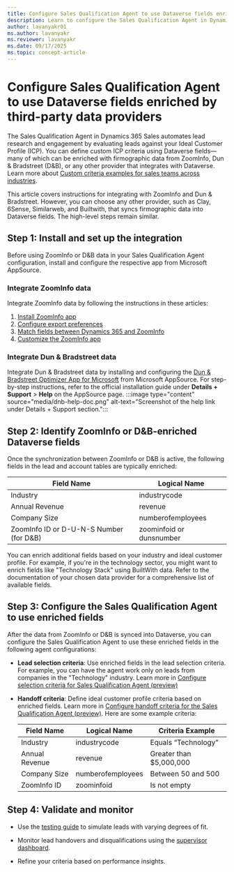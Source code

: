 ```yaml
---
title: Configure Sales Qualification Agent to use Dataverse fields enriched by third-party data providers
description: Learn to configure the Sales Qualification Agent in Dynamics 365 Sales with ZoomInfo or Dun & Bradstreet enriched fields for precise lead qualification.
author: lavanyakr01
ms.author: lavanyakr
ms.reviewer: lavanyakr
ms.date: 09/17/2025
ms.topic: concept-article
---
```


# Configure Sales Qualification Agent to use Dataverse fields enriched by third-party data providers

The Sales Qualification Agent in Dynamics 365 Sales automates lead research and engagement by evaluating leads against your Ideal Customer Profile (ICP). You can define custom ICP criteria using Dataverse fields—many of which can be enriched with firmographic data from ZoomInfo, Dun & Bradstreet (D&B), or any other provider that integrates with Dataverse. Learn more about [Custom criteria examples for sales teams across industries](custom-icp-examples.md).

This article covers instructions for integrating with ZoomInfo and Dun & Bradstreet. However, you can choose any other provider, such as Clay, 6Sense, Similarweb, and Builtwith, that syncs firmographic data into Dataverse fields. The high-level steps remain similar.

## Step 1: Install and set up the integration

Before using ZoomInfo or D&B data in your Sales Qualification Agent configuration, install and configure the respective app from Microsoft AppSource.

### Integrate ZoomInfo data

Integrate ZoomInfo data by following the instructions in these articles:

1. [Install ZoomInfo app](install-zoominfo-app.md)
1. [Configure export preferences](configure-export-preferences-zoominfo.md)
1. [Match fields between Dynamics 365 and ZoomInfo](match-fields-between-dynamics365-zoominfo.md)
1. [Customize the ZoomInfo app](customize-zoominfo-app.md)

### Integrate Dun & Bradstreet data

Integrate Dun & Bradstreet data by installing and configuring the [Dun & Bradstreet Optimizer App for Microsoft](https://appsource.microsoft.com/en-us/product/dynamics-365/dnb.dnb_optimizer) from Microsoft AppSource. For step-by-step instructions, refer to the official installation guide under **Details + Support** > **Help** on the AppSource page.
:::image type="content" source="media/dnb-help-doc.png" alt-text="Screenshot of the help link under Details + Support section.":::


## Step 2: Identify ZoomInfo or D&B-enriched Dataverse fields

Once the synchronization between ZoomInfo or D&B is active, the following fields in the lead and account tables are typically enriched:

| **Field Name** | **Logical Name**  |
|----------------|-------------------|
| Industry       | industrycode      |
| Annual Revenue | revenue           |
| Company Size   | numberofemployees |
| ZoomInfo ID or D-U-N-S Number (for D&B) | zoominfoid or dunsnumber |

You can enrich additional fields based on your industry and ideal customer profile. For example, if you're in the technology sector, you might want to enrich fields like "Technology Stack" using BuiltWith data. Refer to the documentation of your chosen data provider for a comprehensive list of available fields.

## Step 3: Configure the Sales Qualification Agent to use enriched fields

After the data from ZoomInfo or D&B is synced into Dataverse, you can configure the Sales Qualification Agent to use these enriched fields in the following agent configurations:

- **Lead selection criteria**: Use enriched fields in the lead selection criteria. For example, you can have the agent work only on leads from companies in the "Technology" industry. Learn more in [Configure selection criteria for Sales Qualification Agent (preview)](sales-qualification-agent-selection-criteria.md)
- **Handoff criteria**: Define ideal customer profile criteria based on enriched fields. Learn more in [Configure handoff criteria for the Sales Qualification Agent (preview)](configure-sales-qualification-agent-handoff-criteria.md). Here are some example criteria:

  | **Field Name** | **Logical Name**  | **Criteria Example**     |
  |----------------|-------------------|--------------------------|
  | Industry       | industrycode      | Equals “Technology”      |
  | Annual Revenue | revenue           | Greater than \$5,000,000 |
  | Company Size   | numberofemployees | Between 50 and 500       |
  | ZoomInfo ID    | zoominfoid        | Is not empty             |

## Step 4: Validate and monitor

- Use the [testing guide](test-sales-qualification-agent.md) to simulate leads with varying degrees of fit.

- Monitor lead handovers and disqualifications using the [supervisor dashboard](monitor-leads-by-sales-qualification-agent.md).
- Refine your criteria based on performance insights.
